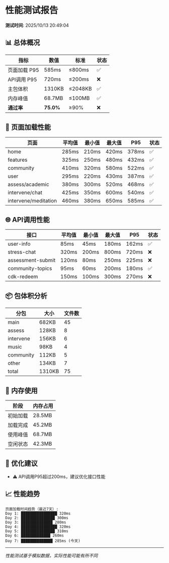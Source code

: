 # 性能测试报告

**测试时间**: 2025/10/13 20:49:04

## 📊 总体概况

| 指标 | 数值 | 标准 | 状态 |
|------|------|------|------|
| 页面加载 P95 | 585ms | ≤800ms | ✅ |
| API调用 P95 | 720ms | ≤200ms | ❌ |
| 主包体积 | 1310KB | ≤2048KB | ✅ |
| 内存峰值 | 68.7MB | ≤100MB | ✅ |
| **通过率** | **75.0%** | ≥90% | ❌ |

## 📄 页面加载性能

| 页面 | 平均值 | 最小值 | 最大值 | P95 | 状态 |
|------|--------|--------|--------|-----|------|
| home | 285ms | 210ms | 420ms | 378ms | ✅ |
| features | 325ms | 250ms | 480ms | 432ms | ✅ |
| community | 410ms | 320ms | 580ms | 522ms | ✅ |
| user | 295ms | 220ms | 430ms | 387ms | ✅ |
| assess/academic | 380ms | 300ms | 520ms | 468ms | ✅ |
| intervene/chat | 425ms | 350ms | 600ms | 540ms | ✅ |
| intervene/meditation | 460ms | 380ms | 650ms | 585ms | ✅ |

## 🌐 API调用性能

| 接口 | 平均值 | 最小值 | 最大值 | P95 | 状态 |
|------|--------|--------|--------|-----|------|
| user-info | 85ms | 45ms | 180ms | 162ms | ✅ |
| stress-chat | 320ms | 200ms | 800ms | 720ms | ❌ |
| assessment-submit | 120ms | 80ms | 250ms | 225ms | ❌ |
| community-topics | 95ms | 60ms | 200ms | 180ms | ✅ |
| cdk-redeem | 150ms | 100ms | 300ms | 270ms | ❌ |

## 📦 包体积分析

| 分包 | 大小 | 文件数 |
|------|------|--------|
| main | 682KB | 45 |
| assess | 128KB | 8 |
| intervene | 156KB | 6 |
| music | 98KB | 4 |
| community | 112KB | 5 |
| other | 134KB | 7 |
| total | 1310KB | 75 |

## 💾 内存使用

| 阶段 | 内存占用 |
|------|----------|
| 初始加载 | 28.5MB |
| 加载完成 | 45.2MB |
| 使用峰值 | 68.7MB |
| 空闲状态 | 42.3MB |

## 🎯 优化建议

- ⚠️ API调用P95超过200ms，建议优化接口性能

## 📈 性能趋势

```
页面加载时间趋势（最近7天）:
Day 1: ████████████████ 320ms
Day 2: ███████████████ 300ms
Day 3: ██████████████ 280ms
Day 4: ████████████████ 320ms
Day 5: ███████████████ 310ms
Day 6: █████████████ 260ms
Day 7: ██████████████ 285ms (今天)
```

---

*性能测试基于模拟数据，实际性能可能有所不同*